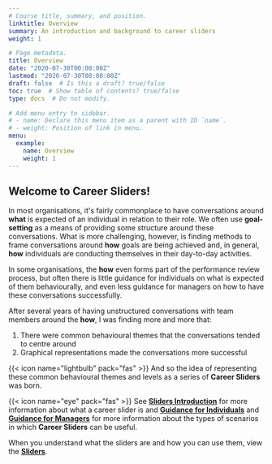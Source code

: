 ```yaml
---
# Course title, summary, and position.
linktitle: Overview
summary: An introduction and background to career sliders
weight: 1

# Page metadata.
title: Overview
date: "2020-07-30T00:00:00Z"
lastmod: "2020-07-30T00:00:00Z"
draft: false  # Is this a draft? true/false
toc: true  # Show table of contents? true/false
type: docs  # Do not modify.

# Add menu entry to sidebar.
# - name: Declare this menu item as a parent with ID `name`.
# - weight: Position of link in menu.
menu:
  example:
    name: Overview
    weight: 1
---
```


## Welcome to **Career Sliders**!

In most organisations, it's fairly commonplace to have conversations around **what** is expected of an individual in relation to their role. We often use **goal-setting** as a means of providing some structure around these conversations. What is more challenging, however, is finding methods to frame conversations around **how** goals are being achieved and, in general, **how** individuals are conducting themselves in their day-to-day activities.

In some organisations, the **how** even forms part of the performance review process, but often there is little guidance for individuals on what is expected of them behaviourally, and even less guidance for managers on how to have these conversations successfully.

After several years of having unstructured conversations with team members around the **how**, I was finding more and more that:

1. There were common behavioural themes that the conversations tended to centre around
1. Graphical representations made the conversations more successful

{{< icon name="lightbulb" pack="fas" >}} And so the idea of representing these common behavioural themes and levels as a series of **Career Sliders** was born.

{{< icon name="eye" pack="fas" >}} See [**Sliders Introduction**](../../about/info/sliders-intro/) for more information about what a career slider is and [**Guidance for Individuals**](../../about/info/individuals/) and [**Guidance for Managers**](../../about/info/managers/) for more information about the types of scenarios in which **Career Sliders** can be useful.

When you understand what the sliders are and how you can use them, view the [**Sliders**](../../sliders/info/change).
